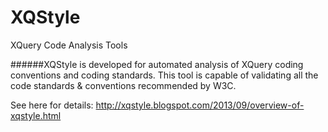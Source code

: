 # XQStyle
XQuery Code Analysis Tools

######XQStyle is developed for automated analysis of XQuery coding conventions and coding standards. This tool is capable of validating all the code standards & conventions recommended by W3C. 

See here for details:
http://xqstyle.blogspot.com/2013/09/overview-of-xqstyle.html
